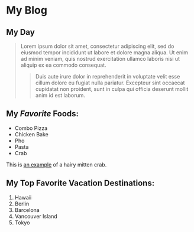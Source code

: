 # My Blog


## My Day

> Lorem ipsum dolor sit amet, consectetur adipiscing elit, sed do eiusmod tempor incididunt ut labore et dolore magna aliqua.
Ut enim ad minim veniam, quis nostrud exercitation ullamco laboris nisi ut aliquip ex ea commodo consequat.
>> Duis aute irure dolor in reprehenderit in voluptate velit esse cillum dolore eu fugiat nulla pariatur. Excepteur sint occaecat cupidatat non proident, sunt in culpa qui officia deserunt mollit anim id est laborum.

## My _Favorite_ Foods:

* Combo Pizza
* Chicken Bake
* Pho
* Pasta
* Crab

<p>This is <a href="http://www.thehongkongcookery.com/2013/11/steamed-hairy-crab.html" title="hairy mitten crab"> an example</a> of a hairy mitten crab.</p>

## My Top **Favorite** Vacation Destinations:

1. Hawaii
2. Berlin
3. Barcelona
4. Vancouver Island
5. Tokyo
